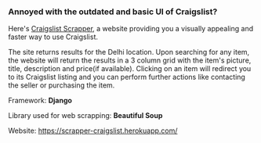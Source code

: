### Annoyed with the outdated and basic UI of Craigslist? 

Here's [Craigslist Scrapper](https://scrapper-craigslist.herokuapp.com ), a website providing you a visually appealing and faster way to use Craigslist.

The site returns results for the Delhi location. Upon searching for any item, the website will return the results in a 3 column grid with the item's picture, title, description and price(if available). Clicking on an item will redirect you to its Craigslist listing and you can perform further actions like contacting the seller or purchasing the item. 

Framework: **Django**

Library used for web scrapping: **Beautiful Soup**

Website: https://scrapper-craigslist.herokuapp.com/ 
